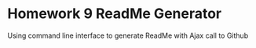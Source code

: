 # Homework 9 ReadMe Generator
 Using command line interface to generate ReadMe with Ajax call to Github
